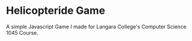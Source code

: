 # Helicopteride Game

A simple Javascript Game I made for Langara College's Computer Science 1045 Course.
